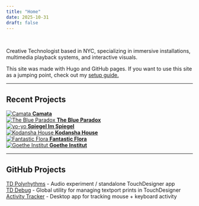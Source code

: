 ```yaml
---
title: "Home"
date: 2025-10-31
draft: false
---
```


<br>

Creative Technologist based in NYC, specializing in immersive installations, multimedia playback systems, and interactive visuals.

This site was made with Hugo and GitHub pages. If you want to use this site as a jumping point, check out my [setup guide.](https://github.com/traversable-dale/traversable-dale.github.io/blob/main/content/setup-guide.md)

---

## Recent Projects

<div class="projects-grid">
<div class="project-item">
    <a href="/projects/camata/">
      <img src="/images/projects/camata/thumbnail.png" alt="Camata">
      <strong>Camata</strong>
    </a>
  </div>

<div class="project-item">
    <a href="/projects/blue-paradox/">
      <img src="/images/projects/blue-paradox/thumbnail.png" alt="The Blue Paradox">
      <strong>The Blue Paradox</strong>
    </a>
  </div>

  <div class="project-item">
    <a href="/projects/yo-yo/">
      <img src="/images/projects/yo-yo/thumbnail.png" alt="yo-yo">
      <strong>Spiegel Im Spiegel</strong>
    </a>
  </div>
  
  <div class="project-item">
    <a href="/projects/kodansha-house/">
      <img src="/images/projects/kodansha-house/thumbnail.png" alt="Kodansha House">
      <strong>Kodansha House</strong>
    </a>
  </div>

  <div class="project-item">
    <a href="/projects/fantastic-flora/">
      <img src="/images/projects/fantastic-flora/thumbnail.png" alt="Fantastic Flora">
      <strong>Fantastic Flora</strong>
    </a>
  </div>
  
  <div class="project-item">
    <a href="/projects/goethe-institut/">
      <img src="/images/projects/goethe-institut/thumbnail.png" alt="Goethe Institut">
      <strong>Goethe Institut</strong>
    </a>
  </div>
</div>

---

## GitHub Projects

[TD Polyrhythms](https://github.com/traversable-dale/td-polyrhythms) - Audio experiment / standalone TouchDesigner app <br>
[TD Debug](https://github.com/traversable-dale/td-debug) - Global utility for managing textport prints in TouchDesigner <br>
[Activity Tracker](https://github.com/traversable-dale/activity-tracker) - Desktop app for tracking mouse + keyboard activity <br>
